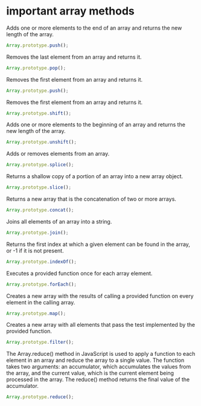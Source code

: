 # important array methods

Adds one or more elements to the end of an array and returns the new length of the array.

```js
Array.prototype.push();
```

Removes the last element from an array and returns it.

```js
Array.prototype.pop();
```

Removes the first element from an array and returns it.

```js
Array.prototype.push();
```

Removes the first element from an array and returns it.

```js
Array.prototype.shift();
```

Adds one or more elements to the beginning of an array and returns the new length of the array.

```js
Array.prototype.unshift();
```

Adds or removes elements from an array.

```js
Array.prototype.splice();
```

Returns a shallow copy of a portion of an array into a new array object.

```js
Array.prototype.slice();
```

Returns a new array that is the concatenation of two or more arrays.

```js
Array.prototype.concat();
```

Joins all elements of an array into a string.

```js
Array.prototype.join();
```

Returns the first index at which a given element can be found in the array, or -1 if it is not present.

```js
Array.prototype.indexOf();
```

Executes a provided function once for each array element.

```js
Array.prototype.forEach();
```

Creates a new array with the results of calling a provided function on every element in the calling array.

```js
Array.prototype.map();
```

Creates a new array with all elements that pass the test implemented by the provided function.

```js
Array.prototype.filter();
```

The Array.reduce() method in JavaScript is used to apply a function to each element in an array and reduce the array to a single value. The function takes two arguments: an accumulator, which accumulates the values from the array, and the current value, which is the current element being processed in the array. The reduce() method returns the final value of the accumulator.

```js
Array.prototype.reduce();
```

